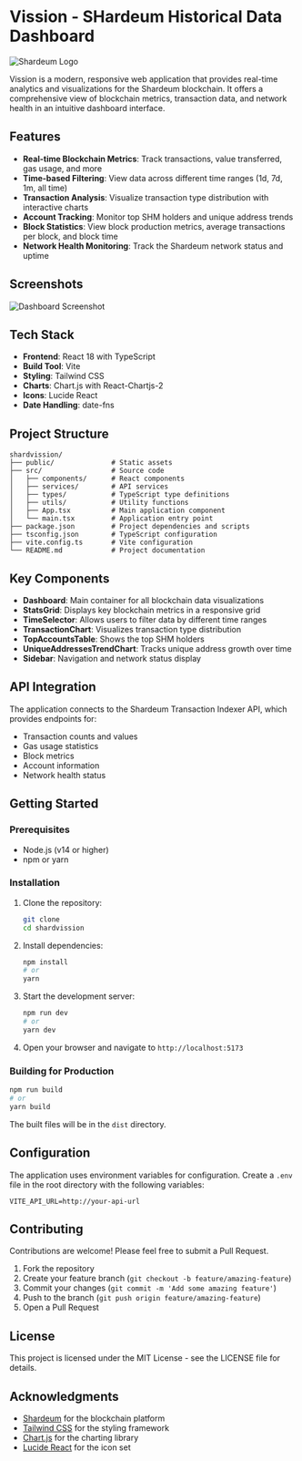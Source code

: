 # Vission - SHardeum Historical Data Dashboard

![Shardeum Logo](https://shardeum.nyc3.cdn.digitaloceanspaces.com/shardeum/2023/03/New-logo.png)

Vission is a modern, responsive web application that provides real-time analytics and visualizations for the Shardeum blockchain. It offers a comprehensive view of blockchain metrics, transaction data, and network health in an intuitive dashboard interface.

## Features

- **Real-time Blockchain Metrics**: Track transactions, value transferred, gas usage, and more
- **Time-based Filtering**: View data across different time ranges (1d, 7d, 1m, all time)
- **Transaction Analysis**: Visualize transaction type distribution with interactive charts
- **Account Tracking**: Monitor top SHM holders and unique address trends
- **Block Statistics**: View block production metrics, average transactions per block, and block time
- **Network Health Monitoring**: Track the Shardeum network status and uptime

## Screenshots

![Dashboard Screenshot](https://example.com/screenshot.png)

## Tech Stack

- **Frontend**: React 18 with TypeScript
- **Build Tool**: Vite
- **Styling**: Tailwind CSS
- **Charts**: Chart.js with React-Chartjs-2
- **Icons**: Lucide React
- **Date Handling**: date-fns

## Project Structure

```
shardvission/
├── public/              # Static assets
├── src/                 # Source code
│   ├── components/      # React components
│   ├── services/        # API services
│   ├── types/           # TypeScript type definitions
│   ├── utils/           # Utility functions
│   ├── App.tsx          # Main application component
│   └── main.tsx         # Application entry point
├── package.json         # Project dependencies and scripts
├── tsconfig.json        # TypeScript configuration
├── vite.config.ts       # Vite configuration
└── README.md            # Project documentation
```

## Key Components

- **Dashboard**: Main container for all blockchain data visualizations
- **StatsGrid**: Displays key blockchain metrics in a responsive grid
- **TimeSelector**: Allows users to filter data by different time ranges
- **TransactionChart**: Visualizes transaction type distribution
- **TopAccountsTable**: Shows the top SHM holders
- **UniqueAddressesTrendChart**: Tracks unique address growth over time
- **Sidebar**: Navigation and network status display

## API Integration

The application connects to the Shardeum Transaction Indexer API, which provides endpoints for:

- Transaction counts and values
- Gas usage statistics
- Block metrics
- Account information
- Network health status

## Getting Started

### Prerequisites

- Node.js (v14 or higher)
- npm or yarn

### Installation

1. Clone the repository:
   ```bash
   git clone 
   cd shardvission
   ```

2. Install dependencies:
   ```bash
   npm install
   # or
   yarn
   ```

3. Start the development server:
   ```bash
   npm run dev
   # or
   yarn dev
   ```

4. Open your browser and navigate to `http://localhost:5173`

### Building for Production

```bash
npm run build
# or
yarn build
```

The built files will be in the `dist` directory.

## Configuration

The application uses environment variables for configuration. Create a `.env` file in the root directory with the following variables:

```
VITE_API_URL=http://your-api-url
```

## Contributing

Contributions are welcome! Please feel free to submit a Pull Request.

1. Fork the repository
2. Create your feature branch (`git checkout -b feature/amazing-feature`)
3. Commit your changes (`git commit -m 'Add some amazing feature'`)
4. Push to the branch (`git push origin feature/amazing-feature`)
5. Open a Pull Request

## License

This project is licensed under the MIT License - see the LICENSE file for details.

## Acknowledgments

- [Shardeum](https://shardeum.org/) for the blockchain platform
- [Tailwind CSS](https://tailwindcss.com/) for the styling framework
- [Chart.js](https://www.chartjs.org/) for the charting library
- [Lucide React](https://lucide.dev/) for the icon set
